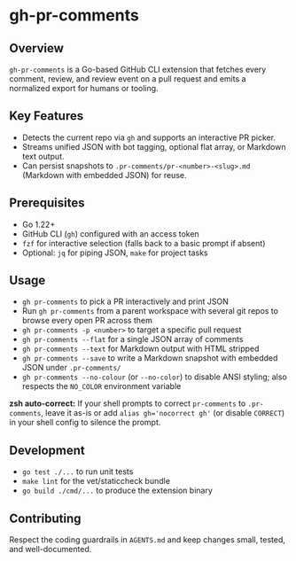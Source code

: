 # gh-pr-comments

## Overview
`gh-pr-comments` is a Go-based GitHub CLI extension that fetches every comment, review, and review event on a pull request and emits a normalized export for humans or tooling.

## Key Features
- Detects the current repo via `gh` and supports an interactive PR picker.
- Streams unified JSON with bot tagging, optional flat array, or Markdown text output.
- Can persist snapshots to `.pr-comments/pr-<number>-<slug>.md` (Markdown with embedded JSON) for reuse.

## Prerequisites
- Go 1.22+
- GitHub CLI (`gh`) configured with an access token
- `fzf` for interactive selection (falls back to a basic prompt if absent)
- Optional: `jq` for piping JSON, `make` for project tasks

## Usage
- `gh pr-comments` to pick a PR interactively and print JSON
- Run `gh pr-comments` from a parent workspace with several git repos to browse every open PR across them
- `gh pr-comments -p <number>` to target a specific pull request
- `gh pr-comments --flat` for a single JSON array of comments
- `gh pr-comments --text` for Markdown output with HTML stripped
- `gh pr-comments --save` to write a Markdown snapshot with embedded JSON under `.pr-comments/`
- `gh pr-comments --no-colour` (or `--no-color`) to disable ANSI styling; also respects the `NO_COLOR` environment variable

**zsh auto-correct:** If your shell prompts to correct `pr-comments` to `.pr-comments`, leave it as-is or add `alias gh='nocorrect gh'` (or disable `CORRECT`) in your shell config to silence the prompt.

## Development
- `go test ./...` to run unit tests
- `make lint` for the vet/staticcheck bundle
- `go build ./cmd/...` to produce the extension binary

## Contributing
Respect the coding guardrails in `AGENTS.md` and keep changes small, tested, and well-documented.
